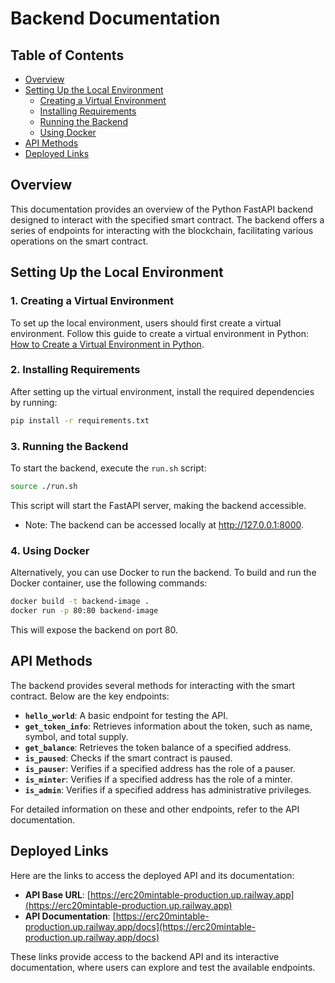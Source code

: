 
# Backend Documentation

## Table of Contents

- [Overview](#overview)
- [Setting Up the Local Environment](#setting-up-the-local-environment)
    - [Creating a Virtual Environment](#creating-a-virtual-environment)
    - [Installing Requirements](#installing-requirements)
    - [Running the Backend](#running-the-backend)
    - [Using Docker](#using-docker)
- [API Methods](#api-methods)
- [Deployed Links](#deployed-links)

## Overview

This documentation provides an overview of the Python FastAPI backend designed to interact with the specified smart contract. The backend offers a series of endpoints for interacting with the blockchain, facilitating various operations on the smart contract.

## Setting Up the Local Environment

### 1. **Creating a Virtual Environment**

To set up the local environment, users should first create a virtual environment. Follow this guide to create a virtual environment in Python: [How to Create a Virtual Environment in Python](https://medium.com/@KiranMohan27/how-to-create-a-virtual-environment-in-python-be4069ad1efa).

### 2. **Installing Requirements**

After setting up the virtual environment, install the required dependencies by running:

```bash
pip install -r requirements.txt
```

### 3. **Running the Backend**

To start the backend, execute the `run.sh` script:

```bash
source ./run.sh
```
This script will start the FastAPI server, making the backend accessible.

- Note: The backend can be accessed locally at http://127.0.0.1:8000.


### 4. **Using Docker**

Alternatively, you can use Docker to run the backend. To build and run the Docker container, use the following commands:

```bash
docker build -t backend-image .
docker run -p 80:80 backend-image
```

This will expose the backend on port 80.

## API Methods

The backend provides several methods for interacting with the smart contract. Below are the key endpoints:

- **`hello_world`**: A basic endpoint for testing the API.
- **`get_token_info`**: Retrieves information about the token, such as name, symbol, and total supply.
- **`get_balance`**: Retrieves the token balance of a specified address.
- **`is_paused`**: Checks if the smart contract is paused.
- **`is_pauser`**: Verifies if a specified address has the role of a pauser.
- **`is_minter`**: Verifies if a specified address has the role of a minter.
- **`is_admin`**: Verifies if a specified address has administrative privileges.

For detailed information on these and other endpoints, refer to the API documentation.

## Deployed Links

Here are the links to access the deployed API and its documentation:

- **API Base URL**: [https://erc20mintable-production.up.railway.app](https://erc20mintable-production.up.railway.app)
- **API Documentation**: [https://erc20mintable-production.up.railway.app/docs](https://erc20mintable-production.up.railway.app/docs)

These links provide access to the backend API and its interactive documentation, where users can explore and test the available endpoints.